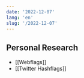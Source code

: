 ```yaml
---
date: '2022-12-07'
lang: 'en'
slug: '/2022-12-07'
---
```


## Personal Research

- [[Webflags]]
- [[Twitter Hashflags]]
